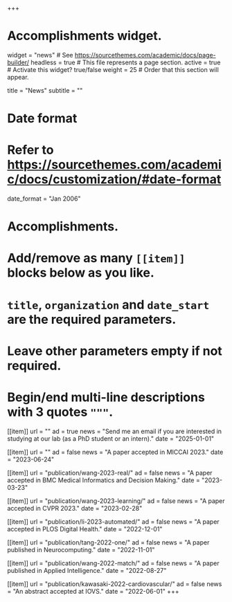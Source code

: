 +++
# Accomplishments widget.
widget = "news"  # See https://sourcethemes.com/academic/docs/page-builder/
headless = true  # This file represents a page section.
active = true  # Activate this widget? true/false
weight = 25  # Order that this section will appear.

title = "News"
subtitle = ""

# Date format
#   Refer to https://sourcethemes.com/academic/docs/customization/#date-format
date_format = "Jan 2006"

# Accomplishments.
#   Add/remove as many `[[item]]` blocks below as you like.
#   `title`, `organization` and `date_start` are the required parameters.
#   Leave other parameters empty if not required.
#   Begin/end multi-line descriptions with 3 quotes `"""`.


[[item]]
  url = ""
  ad = true
  news = "Send me an email if you are interested in studying at our lab (as a PhD student or an intern)."
  date = "2025-01-01"

[[item]]
  url = ""
  ad = false
  news = "A paper accepted in MICCAI 2023."
  date = "2023-06-24"

[[item]]
  url = "publication/wang-2023-real/"
  ad = false
  news = "A paper accepted in BMC Medical Informatics and Decision Making."
  date = "2023-03-23"

[[item]]
  url = "publication/wang-2023-learning/"
  ad = false
  news = "A paper accepted in CVPR 2023."
  date = "2023-02-28"

[[item]]
  url = "publication/li-2023-automated/"
  ad = false
  news = "A paper accepted in PLOS Digital Health."
  date = "2022-12-01"

[[item]]
  url = "publication/tang-2022-one/"
  ad = false
  news = "A paper published in Neurocomputing."
  date = "2022-11-01"

[[item]]
  url = "publication/wang-2022-match/"
  ad = false
  news = "A paper published in Applied Intelligence."
  date = "2022-08-27"

[[item]]
  url = "publication/kawasaki-2022-cardiovascular/"
  ad = false
  news = "An abstract accepted at IOVS."
  date = "2022-06-01"
+++